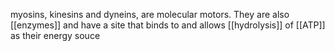 myosins, kinesins and dyneins, are molecular motors. They are also [[enzymes]] and have a site that binds to and allows [[hydrolysis]] of [[ATP]] as their energy souce
